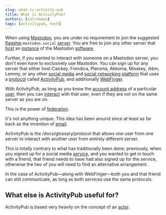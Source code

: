 ```yaml
---
slug: what-is-activity-pub
title: What is ActivityPub?
authors: [salrahman]
tags: [activitypub, tech]
---
```


When using [Mastodon](https://joinmastodon.org/), you are under no requirement to join the suggested [flagship](/docs/glossary/flagship) `mastodon.social` [server](/docs/glossary/server). You are free to join any other server that *[host](/docs/glossary/host)* an [instance](/docs/glossary/instance) of the Mastodon [software](/docs/glossary/software).

Further, if you wanted to interact with someone on a Mastodon server, you don't even have to exclusively use Mastodon. You can sign up for any server that either host Calckey, Frendica, Pleroma, Akkoma, Misskey, /kbin, Lemmy, or any other [social media](/docs/glossary/social-media) and [social networking](/docs/glossary/social-network) [platform](/docs/glossary/platform) that uses a [protocol](/docs/glossary/protocol) called [ActivityPub](https://www.w3.org/TR/activitypub/#target=_blank), and additionally [WebFinger](https://webfinger.net/#target=_blank).

With ActivityPub, as long as you know the [account address](/docs/specifications/account-address) of a particular [user](/docs/glossary/user), then you can [interact](/docs/glossary/interaction) with that user, even if they are not on the same server as you are on.

This is the power of [federation](/docs/glossary/federation).

It's not anything unique. This idea has been around since at least as far back as the invention of [email](/docs/glossary/email).

ActivityPub is the /docs/glossary/protocol that allows one user from one server to interact with another user from entirely different server.

This is totally contrary to what has traditionally been done; previously, when you signed up for a social media [service](/docs/glossary/service), and you wanted to get in touch with a friend, that friend needs to have had also signed up for the service, otherwise the two of you will need to find an alternative arrangement.

In the case of ActivityPub—along with WebFinger—both you and that friend can still communicate, as long as both services use the same protocols.

## What else is ActivityPub useful for?

ActivityPub is based very heavily on the concept of an [actor](/docs/glossary/actor).